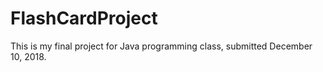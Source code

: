 # FlashCardProject

This is my final project for Java programming class, submitted December 10, 2018.
